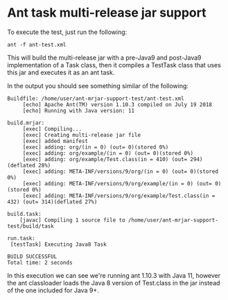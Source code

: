 # Ant task multi-release jar support
 
To execute the test, just run the following:
```
ant -f ant-test.xml
```

This will build the multi-release jar with a pre-Java9 and post-Java9 implementation of a Task class,
then it compiles a TestTask class that uses this jar and executes it as an ant task.

In the output you should see something similar of the following:
```
Buildfile: /home/user/ant-mrjar-support-test/ant-test.xml
     [echo] Apache Ant(TM) version 1.10.3 compiled on July 19 2018
     [echo] Running with Java version: 11

build.mrjar:
     [exec] Compiling...
     [exec] Creating multi-release jar file
     [exec] added manifest
     [exec] adding: org/(in = 0) (out= 0)(stored 0%)
     [exec] adding: org/example/(in = 0) (out= 0)(stored 0%)
     [exec] adding: org/example/Test.class(in = 410) (out= 294)(deflated 28%)
     [exec] adding: META-INF/versions/9/org/(in = 0) (out= 0)(stored 0%)
     [exec] adding: META-INF/versions/9/org/example/(in = 0) (out= 0)(stored 0%)
     [exec] adding: META-INF/versions/9/org/example/Test.class(in = 432) (out= 314)(deflated 27%)

build.task:
    [javac] Compiling 1 source file to /home/user/ant-mrjar-support-test/build/task

run.task:
 [testTask] Executing Java8 Task

BUILD SUCCESSFUL
Total time: 2 seconds
```

In this execution we can see we're running ant 1.10.3 with Java 11, however
the ant classloader loads the Java 8 version of Test.class in the jar instead
of the one included for Java 9+. 